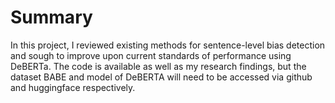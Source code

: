 # Summary
In this project, I reviewed existing methods for sentence-level bias detection and sough to improve upon current standards of performance using DeBERTa. 
The code is available as well as my research findings, but the dataset BABE and model of DeBERTA will need to be accessed via github and huggingface respectively.